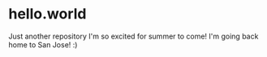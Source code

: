 # hello.world
Just another repository
I'm so excited for summer to come!
I'm going back home to San Jose! :)
